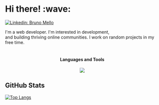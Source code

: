 <h1>Hi there! :wave:</h1>

[![Linkedin: Bruno Mello](https://img.shields.io/badge/-brunomelloxd-blue?style=flat-square&logo=Linkedin&logoColor=white&link=https://www.linkedin.com/in/brunomelloxd/)](https://www.linkedin.com/in/brunomelloxd/)


I'm a web developer. I'm interested in development, <br />and building thriving online communities. I work on random projects in my free time.
#
<h4 align="center">
    Languages and Tools
</h4>

<p align="center">
  <a href="https://skillicons.dev">
    <img src="https://skillicons.dev/icons?i=html,css,js,vite,react,nextjs,ts,nodejs,php,linux,vscode&theme=light" />
	</a>
</p>

## GitHub Stats
[![Top Langs](https://github-readme-stats-omega-ten-62.vercel.app/api/top-langs/?username=BrunomelloxD&hide=java,html,tex&title_color=ffffff&text_color=c9cacc&icon_color=2bbc8a&bg_color=1d1f21&langs_count=3)](https://github.com/anuraghazra/github-readme-stats)
